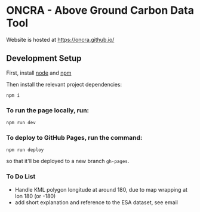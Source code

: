 # ONCRA - Above Ground Carbon Data Tool

Website is hosted at https://oncra.github.io/

## Development Setup 
First, install [node](https://nodejs.org/en) and [npm](https://docs.npmjs.com/downloading-and-installing-node-js-and-npm)

Then install the relevant project dependencies:
```
npm i
```

### To run the page locally, run:
```
npm run dev
```


### To deploy to GitHub Pages, run the command:
```
npm run deploy
```
so that it'll be deployed to a new branch `gh-pages`.


### To Do List
- Handle KML polygon longitude at around 180, due to map wrapping at lon 180 (or -180)
- add short explanation and reference to the ESA dataset, see email